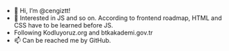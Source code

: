 - 👋 Hi, I’m @cengiztt!
- 👀 Interested in JS and so on. According to frontend roadmap, HTML and CSS have to be learned before JS.
- Following Kodluyoruz.org and btkakademi.gov.tr
- 📫 Can be reached me by GitHub.

<!---
cengiztt/cengiztt is a ✨ special ✨ repository because its `README.md` (this file) appears on your GitHub profile.
You can click the Preview link to take a look at your changes.
--->
